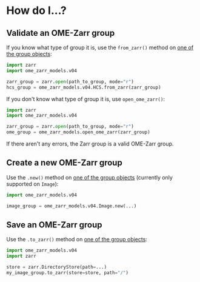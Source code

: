 # How do I...?

## Validate an OME-Zarr group

If you know what type of group it is, use the `from_zarr()` method on [one of the group objects](api/index.md):

```python
import zarr
import ome_zarr_models.v04

zarr_group = zarr.open(path_to_group, mode="r")
hcs_group = ome_zarr_models.v04.HCS.from_zarr(zarr_group)
```

If you don't know what type of group it is, use `open_ome_zarr()`:

```python
import zarr
import ome_zarr_models.v04

zarr_group = zarr.open(path_to_group, mode="r")
ome_group = ome_zarr_models.open_ome_zarr(zarr_group)
```

If there aren't any errors, the Zarr group is a valid OME-Zarr group.

## Create a new OME-Zarr group

Use the `.new()` method on [one of the group objects](api/index.md) (currently only supported on `Image`):

```python
import ome_zarr_models.v04

image_group = ome_zarr_models.v04.Image.new(...)
```

## Save an OME-Zarr group

Use the `.to_zarr()` method on [one of the group objects](api/index.md):

```python
import ome_zarr_models.v04
import zarr

store = zarr.DirectoryStore(path=...)
my_image_group.to_zarr(store=store, path="/")
```
